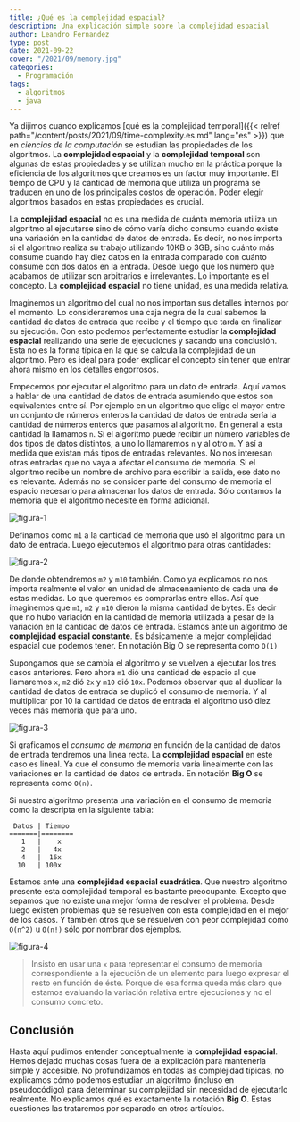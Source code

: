 ```yaml
---
title: ¿Qué es la complejidad espacial?
description: Una explicación simple sobre la complejidad espacial
author: Leandro Fernandez
type: post
date: 2021-09-22
cover: "/2021/09/memory.jpg"
categories:
  - Programación
tags:
  - algoritmos
  - java
---
```


Ya dijimos cuando explicamos [qué es la complejidad temporal]({{< relref path="/content/posts/2021/09/time-complexity.es.md" lang="es" >}}) que en _ciencias de la computación_ se estudian las propiedades de los algoritmos. La **complejidad espacial** y la **complejidad temporal** son algunas de estas propiedades y se utilizan mucho en la práctica porque la eficiencia de los algoritmos que creamos es un factor muy importante. El tiempo de CPU y la cantidad de memoria que utiliza un programa se traducen en uno de los principales costos de operación. Poder elegir algoritmos basados en estas propiedades es crucial.

La **complejidad espacial** no es una medida de cuánta memoria utiliza un algoritmo al ejecutarse sino de cómo varía dicho consumo cuando existe una variación en la cantidad de datos de entrada. Es decir, no nos importa si el algoritmo realiza su trabajo utilizando 10KB o 3GB, sino cuánto más consume cuando hay diez datos en la entrada comparado con cuánto consume con dos datos en la entrada. Desde luego que los número que acabamos de utilizar son arbitrarios e irrelevantes. Lo importante es el concepto. La **complejidad espacial** no tiene unidad, es una medida relativa.

Imaginemos un algoritmo del cual no nos importan sus detalles internos por el momento. Lo consideraremos una caja negra de la cual sabemos la cantidad de datos de entrada que recibe y el tiempo que tarda en finalizar su ejecución. Con esto podemos perfectamente estudiar la **complejidad espacial** realizando una serie de ejecuciones y sacando una conclusión. Esta no es la forma típica en la que se calcula la complejidad de un algoritmo. Pero es ideal para poder explicar el concepto sin tener que entrar ahora mismo en los detalles engorrosos.

Empecemos por ejecutar el algoritmo para un dato de entrada. Aquí vamos a hablar de una cantidad de datos de entrada asumiendo que estos son equivalentes entre sí. Por ejemplo en un algoritmo que elige el mayor entre un conjunto de números enteros la cantidad de datos de entrada sería la cantidad de números enteros que pasamos al algoritmo. En general a esta cantidad la llamamos `n`. Si el algoritmo puede recibir un número variables de dos tipos de datos distintos, a uno lo llamaremos `n` y al otro `m`. Y así a medida que existan más tipos de entradas relevantes. No nos interesan otras entradas que no vaya a afectar el consumo de memoria. Si el algoritmo recibe un nombre de archivo para escribir la salida, ese dato no es relevante. Además no se consider parte del consumo de memoria el espacio necesario para almacenar los datos de entrada. Sólo contamos la memoria que el algoritmo necesite en forma adicional.

![figura-1](/2021/09/space-complexity-1.png)

Definamos como `m1` a la cantidad de memoria que usó el algoritmo para un dato de entrada. Luego ejecutemos el algoritmo para otras cantidades:

![figura-2](/2021/09/space-complexity-2.png)

De donde obtendremos `m2` y `m10` también. Como ya explicamos no nos importa realmente el valor en unidad de almacenamiento de cada una de estas medidas. Lo que queremos es comprarlas entre ellas. Así que imaginemos que `m1`, `m2` y `m10` dieron la misma cantidad de bytes. Es decir que no hubo variación en la cantidad de memoria utilizada a pesar de la variación en la cantidad de datos de entrada. Estamos ante un algoritmo de **complejidad espacial constante**. Es básicamente la mejor complejidad espacial que podemos tener. En notación Big O se representa como `O(1)`

Supongamos que se cambia el algoritmo y se vuelven a ejecutar los tres casos anteriores. Pero ahora `m1` dió una cantidad de espacio al que llamaremos `x`, `m2` dió `2x` y `m10` dió `10x`. Podemos observar que al duplicar la cantidad de datos de entrada se duplicó el consumo de memoria. Y al multiplicar por 10 la cantidad de datos de entrada el algoritmo usó diez veces más memoria que para uno.

![figura-3](/2021/09/time-complexity-3.png)

Si graficamos el _consumo de memoria_ en función de la cantidad de datos de entrada tendremos una línea recta. La **complejidad espacial** en este caso es lineal. Ya que el consumo de memoria varía linealmente con las variaciones en la cantidad de datos de entrada. En notación **Big O** se representa como `O(n)`.

Si nuestro algoritmo presenta una variación en el consumo de memoria como la descripta en la siguiente tabla:

```
 Datos | Tiempo
=======|========
   1   |    x
   2   |   4x
   4   |  16x
  10   | 100x
```

Estamos ante una **complejidad espacial cuadrática**. Que nuestro algoritmo presente esta complejidad temporal es bastante preocupante. Excepto que sepamos que no existe una mejor forma de resolver el problema. Desde luego existen problemas que se resuelven con esta complejidad en el mejor de los casos. Y también otros que se resuelven con peor complejidad como `O(n^2)` u `O(n!)` sólo por nombrar dos ejemplos.

![figura-4](/2021/09/time-complexity-4.png)

> Insisto en usar una `x` para representar el consumo de memoria correspondiente a la ejecución de un elemento para luego expresar el resto en función de éste. Porque de esa forma queda más claro que estamos evaluando la variación relativa entre ejecuciones y no el consumo concreto.

## Conclusión

Hasta aquí pudimos entender conceptualmente la **complejidad espacial**. Hemos dejado muchas cosas fuera de la explicación para mantenerla simple y accesible. No profundizamos en todas las complejidad típicas, no explicamos cómo podemos estudiar un algoritmo (incluso en pseudocódigo) para determinar su complejidad sin necesidad de ejecutarlo realmente. No explicamos qué es exactamente la notación **Big O**. Estas cuestiones las trataremos por separado en otros artículos.


